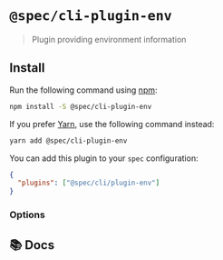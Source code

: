 # `@spec/cli-plugin-env`

> Plugin providing environment information

## Install

Run the following command using [npm](https://www.npmjs.com/):

```bash
npm install -S @spec/cli-plugin-env
```

If you prefer [Yarn](https://yarnpkg.com/en/), use the following command instead:

```bash
yarn add @spec/cli-plugin-env
```

You can add this plugin to your `spec` configuration:

```json
{
  "plugins": ["@spec/cli/plugin-env"]
}
```

### Options

## 📚 Docs
